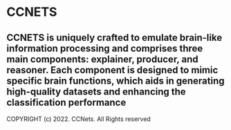 # CCNETS
CCNETS is uniquely crafted to emulate brain-like information processing and comprises three main components: explainer, producer, and reasoner. Each component is designed to mimic specific brain functions, which aids in generating high-quality datasets and enhancing the classification performance
---------------
COPYRIGHT (c) 2022. CCNets. All Rights reserved
